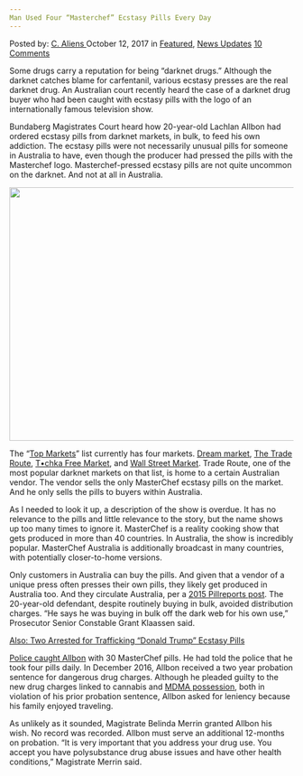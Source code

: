 ```yaml
---
Man Used Four “Masterchef” Ecstasy Pills Every Day
---
```

<article class="post-listing post-23021 post type-post status-publish format-standard has-post-thumbnail hentry 
 tag-day tag-ecstasy tag-man tag-masterchef tag-pills">
<div class="post-inner">
<span>Posted by: <a href="https://www.deepdotweb.com/author/caliens/" title="">C. Aliens </a></span>
<span>October 12, 2017</span>
<span>in <a href="https://www.deepdotweb.com/category/deepdot-news/" rel="category tag">Featured</a>, <a href="https://www.deepdotweb.com/category/news-updates/" rel="category tag">News Updates</a></span>
<span><a href="https://www.deepdotweb.com/2017/10/12/man-used-four-masterchef-ecstasy-pills-every-day/#comments">10 Comments</a></span>


<p>Some drugs carry a reputation for being &#8220;darknet drugs.” Although the darknet catches blame for carfentanil, various ecstasy presses are the real darknet drug. An Australian court recently heard the case of a darknet drug buyer who had been caught with ecstasy pills with the logo of an internationally famous television show.</p>
<p>Bundaberg Magistrates Court heard how 20-year-old Lachlan Allbon had ordered ecstasy pills from darknet markets, in bulk, to feed his own addiction. The ecstasy pills were not necessarily unusual pills for someone in Australia to have, even though the producer had pressed the pills with the Masterchef logo. Masterchef-pressed ecstasy pills are not quite uncommon on the darknet. And not at all in Australia.</p>
<p><img class="alignnone wp-image-23027" src="/imgs/2017/10/word-image-15.png" alt="" width="792" height="449" /></p>
<p>The “<a href="https://www.deepdotweb.com/marketplace-directory/categories/top-markets">Top Markets</a>” list currently has four markets. <a href="https://www.deepdotweb.com/marketplace-directory/listing/dream-market/">Dream market</a>, <a href="https://www.deepdotweb.com/marketplace-directory/listing/traderoute">The Trade Route</a>, <a href="https://www.deepdotweb.com/marketplace-directory/listing/t%E2%80%A2chka-free-market">T•chka Free Market</a>, and <a href="https://www.deepdotweb.com/marketplace-directory/listing/wall-street-market">Wall Street Market</a>. Trade Route, one of the most popular darknet markets on that list, is home to a certain Australian vendor. The vendor sells the only MasterChef ecstasy pills on the market. And he only sells the pills to buyers within Australia.</p>
<p>As I needed to look it up, a description of the show is overdue. It has no relevance to the pills and little relevance to the story, but the name shows up too many times to ignore it. MasterChef is a reality cooking show that gets produced in more than 40 countries. In Australia, the show is incredibly popular. MasterChef Australia is additionally broadcast in many countries, with potentially closer-to-home versions.</p>
<p>Only customers in Australia can buy the pills. And given that a vendor of a unique press often presses their own pills, they likely get produced in Australia too. And they circulate Australia, per a <a href="https://pillreports.net/index.php?page=display_pill&amp;id=35378">2015 Pillreports post</a>. The 20-year-old defendant, despite routinely buying in bulk, avoided distribution charges. &#8220;He says he was buying in bulk off the dark web for his own use,&#8221; Prosecutor Senior Constable Grant Klaassen said.</p>
<p><a href="https://www.deepdotweb.com/2017/09/04/two-arrested-trafficking-donald-trump-ecstasy-pills/">Also: Two Arrested for Trafficking “Donald Trump” Ecstasy Pills</a></p>
<p><a href="https://m.news-mail.com.au/news/masterchef-pills-bought-on-dark-web/3229939/">Police caught Allbon</a> with 30 MasterChef pills. He had told the police that he took four pills daily. In December 2016, Allbon received a two year probation sentence for dangerous drug charges. Although he pleaded guilty to the new drug charges linked to cannabis and <a href="https://www.deepdotweb.com/tag/mdma/">MDMA possession</a>, both in violation of his prior probation sentence, Allbon asked for leniency because his family enjoyed traveling.</p>
<p>As unlikely as it sounded, Magistrate Belinda Merrin granted Allbon his wish. No record was recorded. Allbon must serve an additional 12-months on probation. &#8220;It is very important that you address your drug use. You accept you have polysubstance drug abuse issues and have other health conditions,&#8221; Magistrate Merrin said.</p>
<p>&nbsp;</p>
</div>
<span style="display:none"><a href="https://www.deepdotweb.com/tag/day/" rel="tag">day</a> <a href="https://www.deepdotweb.com/tag/ecstasy/" rel="tag">ecstasy</a> <a href="https://www.deepdotweb.com/tag/man/" rel="tag">man</a> <a href="https://www.deepdotweb.com/tag/masterchef/" rel="tag">masterchef</a> <a href="https://www.deepdotweb.com/tag/pills/" rel="tag">pills</a></span> <span style="display:none" class="updated">2017-10-12<a href="https://www.deepdotweb.com/author/caliens/" title="Posts by C. Aliens" rel="author">C. Aliens</a></strong></div>
</div>
</article>

